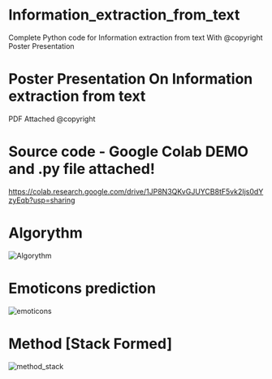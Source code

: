 # Information_extraction_from_text
Complete Python code for Information extraction from text With @copyright Poster Presentation

# Poster Presentation On Information extraction from text 
PDF Attached @copyright

# Source code - Google Colab DEMO and .py file attached!
https://colab.research.google.com/drive/1JP8N3QKvGJUYCB8tF5vk2Ijs0dYzyEqb?usp=sharing

# Algorythm
![Algorythm](https://user-images.githubusercontent.com/57013059/233921535-b11a4447-464d-414b-9f72-2b8a1b8d0a62.png)

# Emoticons prediction
![emoticons](https://user-images.githubusercontent.com/57013059/233921588-c89e9354-4a4a-444b-bf1f-b9c5f2132cce.jpg)

# Method [Stack Formed]
![method_stack](https://user-images.githubusercontent.com/57013059/233921620-6050882c-8cfa-4115-8268-eeee0ae71678.jpeg)
